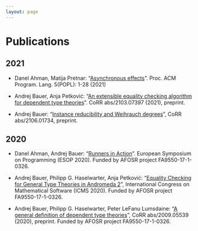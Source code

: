 ```yaml
---
layout: page
---
```


# Publications

## 2021

* Danel Ahman, Matija Pretnar: “[Asynchronous effects](https://doi.org/10.1145/3434305)”. Proc. ACM Program. Lang. 5(POPL): 1-28 (2021)

* Andrej Bauer, Anja Petković: “[An extensible equality checking algorithm for dependent type theories](https://arxiv.org/abs/2103.07397)”. CoRR abs/2103.07397 (2021), preprint.

* Andrej Bauer: “[Instance reducibility and Weihrauch degrees](https://arxiv.org/abs/2106.01734)”, CoRR abs/2106.01734, preprint.

## 2020

* Danel Ahman, Andrej Bauer: “[Runners in Action](https://doi.org/10.1007/978-3-030-44914-8_2)”. European Symposium on Programming
(ESOP 2020). Funded by AFOSR project FA9550-17-1-0326.

* Andrej Bauer, Philipp G. Haselwarter, Anja Petković: “[Equality Checking for General Type Theories in Andromeda 2](https://doi.org/10.1007/978-3-030-52200-1_25)”, International Congress on Mathematical Software (ICMS 2020).
Funded by AFOSR project FA9550-17-1-0326.

* Andrej Bauer, Philipp G. Haselwarter, Peter LeFanu Lumsdaine: “[A general definition of dependent type theories](https://arxiv.org/abs/2009.05539)”, CoRR abs/2009.05539 (2020), preprint. Funded by AFOSR project FA9550-17-1-0326.

